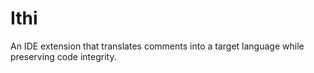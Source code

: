 # Ithi
An IDE extension that translates comments into a target language while preserving code integrity.
